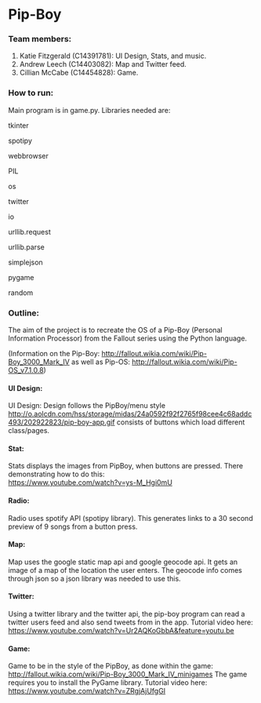 # Pip-Boy

### Team members:
1. Katie Fitzgerald (C14391781): UI Design, Stats, and music.
2. Andrew Leech (C14403082): Map and Twitter feed.
3. Cillian McCabe (C14454828): Game.

### How to run:
Main program is in game.py. Libraries needed are: 

tkinter

spotipy

webbrowser

PIL

os

twitter

io

urllib.request

urllib.parse

simplejson

pygame

random

### Outline:
The aim of the project is to recreate the OS of a Pip-Boy (Personal Information Processor) from the Fallout series using the Python language.

(Information on the Pip-Boy: http://fallout.wikia.com/wiki/Pip-Boy_3000_Mark_IV as well as Pip-OS: http://fallout.wikia.com/wiki/Pip-OS_v7.1.0.8)

#### UI Design:
UI Design: Design follows the PipBoy/menu style http://o.aolcdn.com/hss/storage/midas/24a0592f92f2765f98cee4c68addc493/202922823/pip-boy-app.gif 
consists of buttons which load different class/pages.

#### Stat:
Stats displays the images from PipBoy, when buttons are pressed. There demonstrating how to do this:  
https://www.youtube.com/watch?v=ys-M_Hgi0mU

#### Radio:
Radio uses spotify API (spotipy library). This generates links to a 30 second preview of 9 songs from a button press. 

#### Map:
Map uses the google static map api and google geocode api. It gets an image of a map of the location the user enters.
The geocode info comes through json so a json library was needed to use this.

#### Twitter:
Using a twitter library and the twitter api, the pip-boy program can read a twitter users feed and also send tweets from in the app.
Tutorial video here: https://www.youtube.com/watch?v=Ur2AQKoGbbA&feature=youtu.be

#### Game:
Game to be in the style of the PipBoy, as done within the game: http://fallout.wikia.com/wiki/Pip-Boy_3000_Mark_IV_minigames
The game requires you to install the PyGame library. Tutorial video here: https://www.youtube.com/watch?v=ZRgjAjUfgGI 
